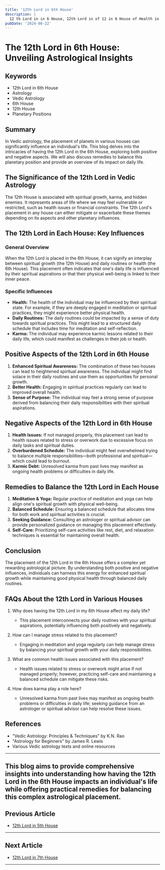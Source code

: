 ```yaml
---
title: '12th Lord in 6th House'
description: |
  12 th Lord in in 6 House, 12th Lord in of 12 in 6 House of Health in Vedic astrology
pubDate: '2024-08-22'
---
```


# The 12th Lord in 6th House: Unveiling Astrological Insights

## Keywords
- 12th Lord in 6th House
- Astrology
- Vedic Astrology
- 6th House
- 12th House
- Planetary Positions

## Summary
In Vedic astrology, the placement of planets in various houses can significantly influence an individual's life. This blog delves into the intricacies of having the 12th Lord in the 6th House, exploring both positive and negative aspects. We will also discuss remedies to balance this planetary position and provide an overview of its impact on daily life.

## The Significance of the 12th Lord in Vedic Astrology
The 12th House is associated with spiritual growth, karma, and hidden enemies. It represents areas of life where we may feel vulnerable or restricted, such as health issues or financial constraints. The 12th Lord's placement in any house can either mitigate or exacerbate these themes depending on its aspects and other planetary influences.

## The 12th Lord in Each House: Key Influences
### General Overview
When the 12th Lord is placed in the 6th House, it can signify an interplay between spiritual growth (the 12th House) and daily routines or health (the 6th House). This placement often indicates that one's daily life is influenced by their spiritual aspirations or that their physical well-being is linked to their inner peace.

### Specific Influences
- **Health:** The health of the individual may be influenced by their spiritual state. For example, if they are deeply engaged in meditation or spiritual practices, they might experience better physical health.
- **Daily Routines:** The daily routines could be impacted by a sense of duty towards spiritual practices. This might lead to a structured daily schedule that includes time for meditation and self-reflection.
- **Karma:** The individual may experience karmic lessons related to their daily life, which could manifest as challenges in their job or health.

## Positive Aspects of the 12th Lord in 6th House
1. **Enhanced Spiritual Awareness:** The combination of these two houses can lead to heightened spiritual awareness. The individual might find solace in their daily routines and use them as opportunities for personal growth.
2. **Better Health:** Engaging in spiritual practices regularly can lead to improved overall health.
3. **Sense of Purpose:** The individual may feel a strong sense of purpose derived from balancing their daily responsibilities with their spiritual aspirations.

## Negative Aspects of the 12th Lord in 6th House
1. **Health Issues:** If not managed properly, this placement can lead to health issues related to stress or overwork due to excessive focus on daily tasks and spiritual duties.
2. **Overburdened Schedule:** The individual might feel overwhelmed trying to balance multiple responsibilities—both professional and spiritual—which could lead to burnout.
3. **Karmic Debt:** Unresolved karma from past lives may manifest as ongoing health problems or difficulties in daily life.

## Remedies to Balance the 12th Lord in Each House
1. **Meditation & Yoga:** Regular practice of meditation and yoga can help align one's spiritual growth with physical well-being.
2. **Balanced Schedule:** Ensuring a balanced schedule that allocates time for both work and spiritual activities is crucial.
3. **Seeking Guidance:** Consulting an astrologer or spiritual advisor can provide personalized guidance on managing this placement effectively.
4. **Self-Care:** Prioritizing self-care activities like rest, diet, and relaxation techniques is essential for maintaining overall health.

## Conclusion
The placement of the 12th Lord in the 6th House offers a complex yet rewarding astrological picture. By understanding both positive and negative influences, individuals can harness this energy for enhanced spiritual growth while maintaining good physical health through balanced daily routines.

## FAQs About the 12th Lord in Various Houses
1. Why does having the 12th Lord in my 6th House affect my daily life?
   - This placement interconnects your daily routines with your spiritual aspirations, potentially influencing both positively and negatively.

2. How can I manage stress related to this placement?
   - Engaging in meditation and yoga regularly can help manage stress by balancing your spiritual growth with your daily responsibilities.

3. What are common health issues associated with this placement?
   - Health issues related to stress or overwork might arise if not managed properly; however, practicing self-care and maintaining a balanced schedule can mitigate these risks.

4. How does karma play a role here?
   - Unresolved karma from past lives may manifest as ongoing health problems or difficulties in daily life; seeking guidance from an astrologer or spiritual advisor can help resolve these issues.

## References
- "Vedic Astrology: Principles & Techniques" by K.N. Rao
- "Astrology for Beginners" by James R. Lewis
- Various Vedic astrology texts and online resources

---

This blog aims to provide comprehensive insights into understanding how having the 12th Lord in the 6th House impacts an individual's life while offering practical remedies for balancing this complex astrological placement.
---

## Previous Article
- [12th Lord in 5th House](/blogs-md/1012_12th_Lord_in_all_Houses/101205_12th_Lord_in_5th_House.md)

---

## Next Article
- [12th Lord in 7th House](/blogs-md/1012_12th_Lord_in_all_Houses/101207_12th_Lord_in_7th_House.md)

---
